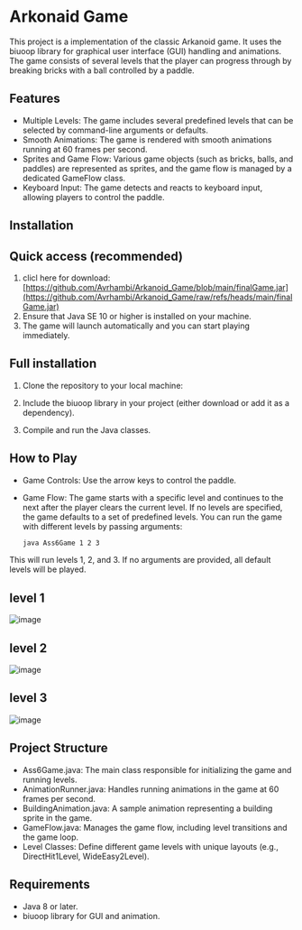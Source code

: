 # Arkonaid Game
This project is a implementation of the classic Arkanoid game. It uses the biuoop library for graphical user interface (GUI) handling and animations. The game consists of several levels that the player can progress through by breaking bricks with a ball controlled by a paddle.

## Features
- Multiple Levels: The game includes several predefined levels that can be selected by command-line arguments or defaults.
- Smooth Animations: The game is rendered with smooth animations running at 60 frames per second.
- Sprites and Game Flow: Various game objects (such as bricks, balls, and paddles) are represented as sprites, and the game flow is managed by a dedicated GameFlow class.
- Keyboard Input: The game detects and reacts to keyboard input, allowing players to control the paddle.




## Installation
## Quick access (recommended)
1. clicl here for download: [https://github.com/Avrhambi/Arkanoid_Game/blob/main/finalGame.jar](https://github.com/Avrhambi/Arkanoid_Game/raw/refs/heads/main/finalGame.jar) 
2. Ensure that Java SE 10 or higher is installed on your machine.
3. The game will launch automatically and you can start playing immediately.

## Full installation
1. Clone the repository to your local machine:

2. Include the biuoop library in your project (either download or add it as a dependency).

3. Compile and run the Java classes.

##  How to Play
- Game Controls: Use the arrow keys to control the paddle.

- Game Flow: The game starts with a specific level and continues to the next after the player clears the current level. 
  If no levels are specified, the game defaults to a set of predefined levels.
   You can run the game with different levels by passing arguments:
   ```bash
   java Ass6Game 1 2 3

This will run levels 1, 2, and 3. If no arguments are provided, all default levels will be played.

## level 1
![image](https://github.com/user-attachments/assets/1d247f0b-28ef-4988-adf3-16a5226f2af6)

## level 2
![image](https://github.com/user-attachments/assets/a3e8c57c-21ba-4cd0-b8c9-b8e4c2813537)

## level 3 
![image](https://github.com/user-attachments/assets/53d8d495-94ed-44d3-af43-9c23f757e59e)





## Project Structure
- Ass6Game.java: The main class responsible for initializing the game and running levels.
- AnimationRunner.java: Handles running animations in the game at 60 frames per second.
- BuildingAnimation.java: A sample animation representing a building sprite in the game.
- GameFlow.java: Manages the game flow, including level transitions and the game loop.
- Level Classes: Define different game levels with unique layouts (e.g., DirectHit1Level, WideEasy2Level).

## Requirements
- Java 8 or later.
- biuoop library for GUI and animation.
